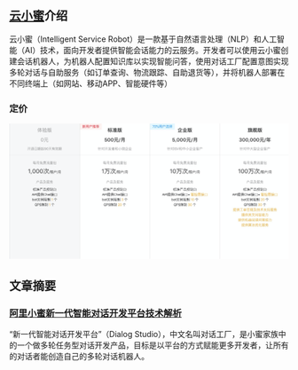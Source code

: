 ## [云小蜜](https://help.aliyun.com/product/59495.html?spm=a2c4g.11186623.3.1.6ce53097WN3IDq)介绍

云小蜜（Intelligent Service Robot）是一款基于自然语言处理（NLP）和人工智能（AI）技术，面向开发者提供智能会话能力的云服务。开发者可以使用云小蜜创建会话机器人，为机器人配置知识库以实现智能问答，使用对话工厂配置意图实现多轮对话与自助服务（如订单查询、物流跟踪、自助退货等），并将机器人部署在不同终端上（如网站、移动APP、智能硬件等）

### 定价

![img](images/商业化定价.png)



## 文章摘要

### [阿里小蜜新一代智能对话开发平台技术解析](https://mp.weixin.qq.com/s?__biz=MzU1NTMyOTI4Mw==&mid=2247494321&idx=1&sn=7f58bafd7f1962e17f3162ef0917c431&chksm=fbd758ddcca0d1cb19c452c40697c816f788d29b90af4f703a0fc776897f80b087d0a3bc885a&scene=27#wechat_redirect)

“新一代智能对话开发平台”（Dialog Studio），中文名叫对话工厂，是小蜜家族中的一个做多轮任务型对话开发产品，目标是以平台的方式赋能更多开发者，让所有的对话者能创造自己的多轮对话机器人。

